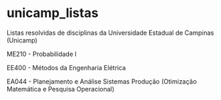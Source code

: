 # unicamp_listas

Listas resolvidas de disciplinas da Universidade Estadual de Campinas (Unicamp)

ME210 - Probabilidade I

EE400 - Métodos da Engenharia Elétrica

EA044 - Planejamento e Análise Sistemas Produção (Otimização Matemática e Pesquisa Operacional)
